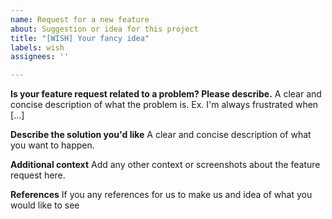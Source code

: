 ```yaml
---
name: Request for a new feature
about: Suggestion or idea for this project
title: "[WISH] Your fancy idea"
labels: wish
assignees: ''

---
```


**Is your feature request related to a problem? Please describe.**
A clear and concise description of what the problem is. Ex. I'm always frustrated when [...]

**Describe the solution you'd like**
A clear and concise description of what you want to happen.

**Additional context**
Add any other context or screenshots about the feature request here.

**References**
If you any references for us to make us and idea of what you would like to see
